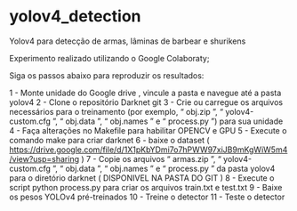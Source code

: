 # yolov4_detection
Yolov4 para detecção de armas, lâminas de barbear e shurikens

Experimento realizado utilizando o Google Colaboraty;

Siga os passos abaixo para reproduzir os resultados:

1 - Monte unidade do Google drive , vincule a pasta e navegue até a pasta yolov4
2 - Clone o repositório Darknet git
3 - Crie ou carregue os arquivos necessários para o treinamento (por exemplo, “ obj.zip ”, “ yolov4-custom.cfg ”, “ obj.data ”, “ obj.names ” e “ process.py ”) para sua unidade
4 - Faça alterações no Makefile para habilitar OPENCV e GPU
5 - Execute o comando make para criar darknet
6 - baixe o dataset ( https://drive.google.com/file/d/1X1pKbYDmi7o7hPWW97xiJB9mKgWiW5m4/view?usp=sharing )
7 - Copie os arquivos “ armas.zip ”, “ yolov4-custom.cfg ”, “ obj.data ”, “ obj.names ” e “ process.py ” da pasta yolov4 para o diretório darknet ( DISPONIVEL NA PASTA DO GIT )
8 - Execute o script python process.py para criar os arquivos train.txt e test.txt
9 - Baixe os pesos YOLOv4 pré-treinados
10 - Treine o detector
11 - Teste o detector

